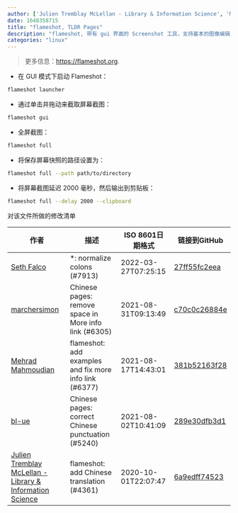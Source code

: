 ```yaml
---
author: ['Julien Tremblay McLellan - Library & Information Science', 'Mehrad Mahmoudian', 'bl-ue', 'Seth Falco', 'marchersimon']
date: 1648358715
title: "flameshot, TLDR Pages"
description: "flameshot, 带有 gui 界面的 Screenshot 工具，支持基本的图像编辑，例如文本，形状，颜色和 imgur."
categories: "linux"
---
```

> 更多信息：<https://flameshot.org>.

- 在 GUI 模式下启动 Flameshot：

```bash
flameshot launcher
```

- 通过单击并拖动来截取屏幕截图：

```bash
flameshot gui
```

- 全屏截图：

```bash
flameshot full
```

- 将保存屏幕快照的路径设置为：

```bash
flameshot full --path path/to/directory
```

- 将屏幕截图延迟 2000 毫秒，然后输出到剪贴板：

```bash
flameshot full --delay 2000 --clipboard
```
对该文件所做的修改清单


作者 | 描述 | ISO 8601日期格式 | 链接到GitHub
------|-----|-----|-----
[Seth Falco](mailto:seth@falco.fun) | *: normalize colons (#7913) | 2022-03-27T07:25:15 | [27ff55fc2eea](https://github.com/tldr-pages/tldr/commit/27ff55fc2eea445eb5216c3b1d934960539fc024)
[marchersimon](mailto:50295997+marchersimon@users.noreply.github.com) | Chinese pages: remove space in More info link (#6305) | 2021-08-31T09:13:49 | [c70c0c26884e](https://github.com/tldr-pages/tldr/commit/c70c0c26884ee74fabb640cd842d1e4c72d9df4b)
[Mehrad Mahmoudian](mailto:m.mahmoudian@gmail.com) | flameshot: add examples and fix more info link (#6377) | 2021-08-17T14:43:01 | [381b52163f28](https://github.com/tldr-pages/tldr/commit/381b52163f284ef2fcabe68d607ffd6ae88f4df6)
[bl-ue](mailto:54780737+bl-ue@users.noreply.github.com) | Chinese pages: correct Chinese punctuation (#5240) | 2021-08-02T10:41:09 | [289e30dfb3d1](https://github.com/tldr-pages/tldr/commit/289e30dfb3d1d73bade9e3610e12bfc90e9270ae)
[Julien Tremblay McLellan - Library & Information Science](mailto:jtremc@gmail.com) | flameshot: add Chinese translation (#4361) | 2020-10-01T22:07:47 | [6a9edff74523](https://github.com/tldr-pages/tldr/commit/6a9edff74523aa95bc35a031430351ad33e71663)

